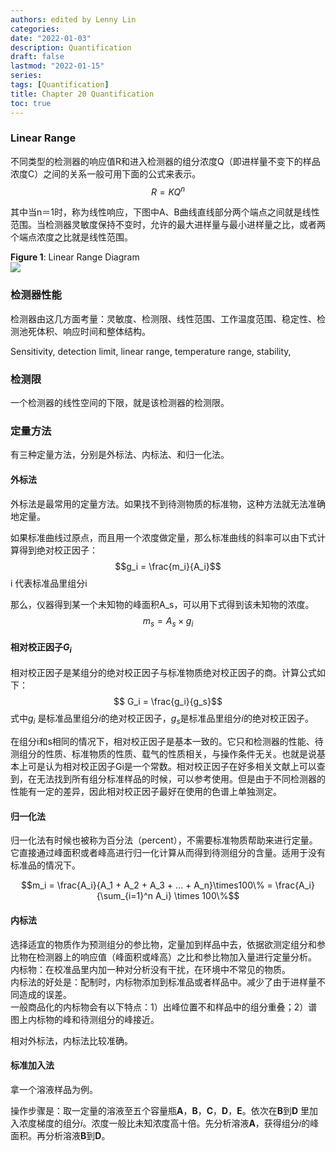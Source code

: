 ```yaml
---
authors: edited by Lenny Lin
categories: 
date: "2022-01-03"
description: Quantification
draft: false
lastmod: "2022-01-15"
series: 
tags: [Quantification]
title: Chapter 20 Quantification
toc: true
---
```




<!--more-->

### Linear Range
不同类型的检测器的响应值R和进入检测器的组分浓度Q（即进样量不变下的样品浓度C）之间的关系一般可用下面的公式来表示。  
$$R = KQ^n$$  

其中当n＝1时，称为线性响应，下图中A、B曲线直线部分两个端点之间就是线性范围。当检测器灵敏度保持不变时，允许的最大进样量与最小进样量之比，或者两个端点浓度之比就是线性范围。  
<figcaption><b>Figure 1</b>: Linear Range Diagram</figcaption>
<img src = "/docs/images/linear_range_diagram.jpeg"/> 


### 检测器性能

检测器由这几方面考量：灵敏度、检测限、线性范围、工作温度范围、稳定性、检测池死体积、响应时间和整体结构。

Sensitivity, detection limit, linear range, temperature range, stability, 


### 检测限
一个检测器的线性空间的下限，就是该检测器的检测限。  


### 定量方法
有三种定量方法，分别是外标法、内标法、和归一化法。  


#### 外标法
外标法是最常用的定量方法。如果找不到待测物质的标准物，这种方法就无法准确地定量。

如果标准曲线过原点，而且用一个浓度做定量，那么标准曲线的斜率可以由下式计算得到绝对校正因子：
$$g_i = \frac{m_i}{A_i}$$
i 代表标准品里组分i  

那么，仪器得到某一个未知物的峰面积A_s，可以用下式得到该未知物的浓度。
$$ m_s = A_s \times g_i$$

#### 相对校正因子$G_i$

相对校正因子是某组分的绝对校正因子与标准物质绝对校正因子的商。计算公式如下：
$$ G_i = \frac{g_i}{g_s}$$
式中$g_i$ 是标准品里组分*i*的绝对校正因子，$g_s$是标准品里组分*i*的绝对校正因子。  

在组分i和s相同的情况下，相对校正因子是基本一致的。它只和检测器的性能、待测组分的性质、标准物质的性质、载气的性质相关，与操作条件无关。也就是说基本上可是认为相对校正因子Gi是一个常数。相对校正因子在好多相关文献上可以查到，在无法找到所有组分标准样品的时候，可以参考使用。但是由于不同检测器的性能有一定的差异，因此相对校正因子最好在使用的色谱上单独测定。


#### 归一化法
归一化法有时候也被称为百分法（percent），不需要标准物质帮助来进行定量。它直接通过峰面积或者峰高进行归一化计算从而得到待测组分的含量。适用于没有标准品的情况下。

$$m_i = \frac{A_i}{A_1 + A_2 + A_3 + ... + A_n}\times100\% = \frac{A_i}{\sum_{i=1}^n A_i} \times 100\%$$  

#### 内标法

选择适宜的物质作为预测组分的参比物，定量加到样品中去，依据欲测定组分和参比物在检测器上的响应值（峰面积或峰高）之比和参比物加入量进行定量分析。  
内标物：在校准品里内加一种对分析没有干扰，在环境中不常见的物质。  
内标法的好处是：配制时，内标物添加到标准品或者样品中。减少了由于进样量不同造成的误差。  
一般商品化的内标物会有以下特点：1）出峰位置不和样品中的组分重叠；2）谱图上内标物的峰和待测组分的峰接近。  

相对外标法，内标法比较准确。  


#### 标准加入法
拿一个溶液样品为例。

操作步骤是：取一定量的溶液至五个容量瓶**A**，**B**，**C**，**D**，**E**。依次在**B**到**D** 里加入浓度梯度的组分*i*。浓度一般比未知浓度高十倍。先分析溶液**A**，获得组分*i*的峰面积。再分析溶液**B**到**D**。　　




